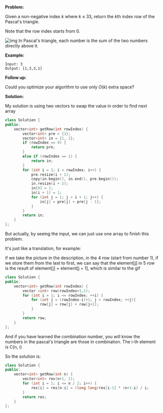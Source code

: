 **Problem:**

Given a non-negative index *k* where *k* ≤ 33, return the *k*th index row of the Pascal's triangle.

Note that the row index starts from 0.

![img](https://upload.wikimedia.org/wikipedia/commons/0/0d/PascalTriangleAnimated2.gif)
In Pascal's triangle, each number is the sum of the two numbers directly above it.

**Example:**

```
Input: 3
Output: [1,3,3,1]
```

**Follow up:**

Could you optimize your algorithm to use only *O*(*k*) extra space?

**Solution:**

My solution is using two vectors to swap the value in order to find next array

```c++
class Solution {
public:
    vector<int> getRow(int rowIndex) {
        vector<int> pre = {1};
        vector<int> in = {1, 1};
        if (rowIndex == 0) {
            return pre;
        }
        else if (rowIndex == 1) {
            return in;
        }
        for (int i = 1; i < rowIndex; i++) {
            pre.resize(i + 1);
            copy(in.begin(), in.end(), pre.begin());
            in.resize(i + 2);
            in[0] = 1;
            in[i + 1] = 1;
            for (int j = 1; j < i + 1; j++) {
                in[j] = pre[j] + pre[j - 1];
            }
        }
        return in;
    }
};
```

But actually, by seeing the input, we can just use one array to finish this problem.

It's just like a translation, for example:

if we take the picture in the description, in the 4 row (start from number 1), if we store them from the last to first, we can say that the element[j] in 5 row is the result of element[j] + element[j + 1], which is similar to the gif

```c++
class Solution {
public:
    vector<int> getRow(int rowIndex) {
		vector <int> row(rowIndex+1,1);
		for (int i = 1; i <= rowIndex; ++i) {	
			for (int j = (rowIndex-i)+1; j < rowIndex; ++j){
				row[j] = row[j] + row[j+1];
			}
		}
		return row;
	}
};
```

And if you have learned the combination number, you will know the numbers in the pascal's triangle are those in combination. The i-th element is C(n, i)

So the solution is:

```c++
class Solution {
public:
    vector<int> getRow(int n) {
        vector<int> res(n+1, 1);
        for (int i = 1; i <= n / 2; i++) {
            res[i] = res[n-i] = (long long)res[i-1] * (n+1-i) / i;
        }
        return res;
    }
};
```

